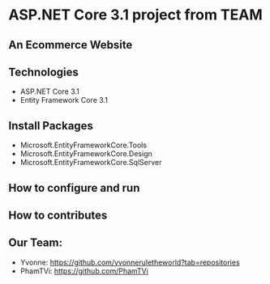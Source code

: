 # ASP.NET Core 3.1 project from TEAM
## An Ecommerce Website
## Technologies
- ASP.NET Core 3.1
- Entity Framework Core 3.1
## Install Packages
- Microsoft.EntityFrameworkCore.Tools
- Microsoft.EntityFrameworkCore.Design
- Microsoft.EntityFrameworkCore.SqlServer
## How to configure and run
## How to contributes
## Our Team:
- Yvonne: https://github.com/yvonneruletheworld?tab=repositories
- PhamTVi: https://github.com/PhamTVi
